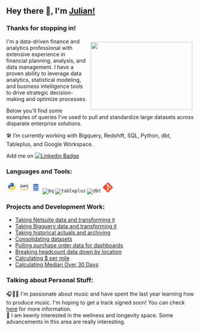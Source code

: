 ## Hey there 👋, I'm [Julian!](https://github.com/jsaaiman/)

### Thanks for stopping in!

<img align="right" height="180" width="270" alt="" src="https://media.giphy.com/media/qgQUggAC3Pfv687qPC/giphy.gif" style="padding: 10px;" />

I'm a data-driven finance and analytics professional with extensive experience in financial planning, analysis, and data management. I have a proven ability to leverage data analytics, statistical modeling, and business intelligence tools to drive strategic decision-making and optimize processes.

Below you'll find some examples of queries I've used to pull and standardize large datasets across disparate enterprise solutions.

🛠 I’m currently working with Bigquery, Redshift, SQL, Python, dbt, Tableplus, and Google Workspace.

Add me on [![Linkedin Badge](https://img.shields.io/badge/-LinkedIn-0e76a8?style=flat-square&logo=Linkedin&logoColor=white)](https://www.linkedin.com/in/jsaaiman/)


### Languages and Tools:

<code><img height="30" src="https://raw.githubusercontent.com/github/explore/80688e429a7d4ef2fca1e82350fe8e3517d3494d/topics/python/python.png" alt="python"></code>
<code><img height="27" src="https://raw.githubusercontent.com/github/explore/80688e429a7d4ef2fca1e82350fe8e3517d3494d/topics/aws/aws.png" alt="aws"></code>
<code><img height="27" src="https://raw.githubusercontent.com/github/explore/80688e429a7d4ef2fca1e82350fe8e3517d3494d/topics/sql/sql.png" alt="sql"></code>
<code><img height="27" src="https://cdn.worldvectorlogo.com/logos/google-bigquery-logo-1.svg" alt="bq"></code>
<code><img height="30" src="https://user-images.githubusercontent.com/806104/89695024-34e24100-d8d8-11ea-9d89-8a4f190164d7.png" alt="tableplus"></code>
<code><img height="27" src="https://seeklogo.com/images/D/dbt-logo-500AB0BAA7-seeklogo.com.png" alt="dbt"></code>
<code><img height="27" src="https://raw.githubusercontent.com/devicons/devicon/master/icons/git/git-original.svg" alt="git"></code>

### Projects and Development Work:

- [Taking Netsuite data and transforming it](https://github.com/jsaaiman/jsaaiman.github.io/blob/main/examples/Function_01_import_transform_all_actuals.sql)
- [Taking Bigquery data and transforming it](https://github.com/jsaaiman/jsaaiman.github.io/blob/main/examples/Function_02_restate_historical_scenarios.sql)
- [Taking historical actuals and archiving](https://github.com/jsaaiman/jsaaiman.github.io/blob/main/examples/Function_03_actualize_forecasts.sql)
- [Consolidating datasets](https://github.com/jsaaiman/jsaaiman.github.io/blob/main/examples/Function_04_create_consolidated_financials.sql)
- [Pulling purchase order data for dashboards](https://github.com/jsaaiman/jsaaiman.github.io/blob/main/examples/Reference_Query_A%20-%20Open%20POs.sql)
- [Breaking headcount data down by location](https://github.com/jsaaiman/jsaaiman.github.io/blob/main/examples/Reference_Query_G%20-%20HC%20by%20Location.sql)
- [Calculating $ per mile](https://github.com/jsaaiman/jsaaiman.github.io/blob/main/examples/Reference_Query_H%20-%20Dollars%20Per%20Mile.sql)
- [Calculating Median Over 30 Days](https://github.com/jsaaiman/jsaaiman.github.io/blob/main/examples/calculating_median_past_30.sql)

### Talking about Personal Stuff:

🎧🎵🎶 I'm passionate about music and have spent the last year learning how to produce music. I'm hoping to get a track signed soon! You can check [here](https://www.julianpierre.com/) for more information.<br>
🏃 I am keenly interested in the wellness and longevity space. Some advancements in this area are really interesting.<br>



